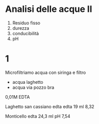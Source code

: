 # Analisi delle acque II
1. Residuo fisso
2. durezza
3. conducibilità
4. pH

# 1
Microfiltriamo acqua con siringa e filtro

* acqua laghetto 
* acqua via pozzo bra

0,01M EDTA



Laghetto san cassiano edta 
edta 19 ml
8,32


Monticello edta 24,3  ml
pH 7,54


<!--stackedit_data:
eyJoaXN0b3J5IjpbLTE3MTYwMjQwMCwxMDAyODU0MjIxLC0xMj
U3MTE5NDgsLTE1MTAzNzk5NjIsMTI3MTM2NTAzMiwxNTUyODIx
OTUsLTE3MTg1OTI3ODEsMTcyNjMwNDc4OF19
-->